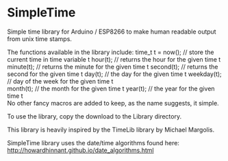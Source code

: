 # SimpleTime
Simple time library for Arduino / ESP8266 to make human readable output from unix time stamps. 

The functions available in the library include:
  time_t t = now(); // store the current time in time variable t 
  hour(t);          // returns the hour for the given time t
  minute(t);        // returns the minute for the given time t
  second(t);        // returns the second for the given time t 
  day(t);           // the day for the given time t 
  weekday(t);       // day of the week for the given time t  
  month(t);         // the month for the given time t 
  year(t);          // the year for the given time t  
No other fancy macros are added to keep, as the name suggests, it simple.

To use the library, copy the download to the Library directory.

This library is heavily inspired by the TimeLib library by Michael Margolis. 

SimpleTime library uses the date/time algorithms found here:
http://howardhinnant.github.io/date_algorithms.html